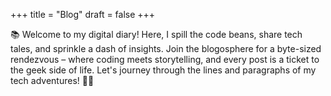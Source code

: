 +++
title = "Blog"
draft = false
+++

📚 Welcome to my digital diary! Here, I spill the code beans, share tech tales, and sprinkle a dash of insights. Join the blogosphere for a byte-sized rendezvous – where coding meets storytelling, and every post is a ticket to the geek side of life. Let's journey through the lines and paragraphs of my tech adventures! 🚀📖